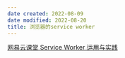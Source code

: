 ```yaml
---
date created: 2022-08-09
date modified: 2022-08-20
title: 浏览器的service worker
---
```


[网易云课堂 Service Worker 运用与实践](https://mp.weixin.qq.com/s/3Ep5pJULvP7WHJvVJNDV-g)
